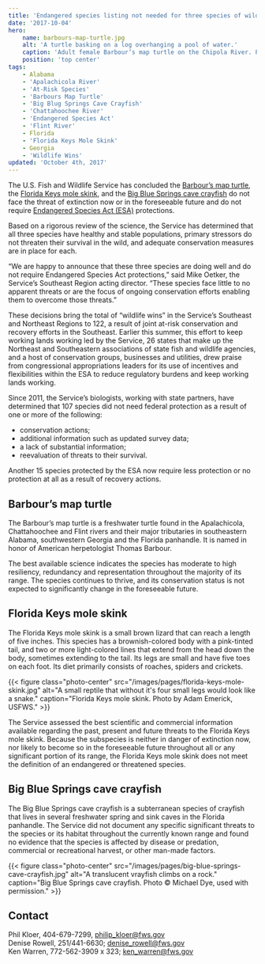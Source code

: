 ```yaml
---
title: 'Endangered species listing not needed for three species of wildlife in the Southeast'
date: '2017-10-04'
hero:
    name: barbours-map-turtle.jpg
    alt: 'A turtle basking on a log overhanging a pool of water.'
    caption: 'Adult female Barbour’s map turtle on the Chipola River. Photo by Jonathan Mays, Florida Fish and Wildlife Conservation Commission.'
    position: 'top center'
tags:
    - Alabama
    - 'Apalachicola River'
    - 'At-Risk Species'
    - 'Barbours Map Turtle'
    - 'Big Blug Springs Cave Crayfish'
    - 'Chattahoochee River'
    - 'Endangered Species Act'
    - 'Flint River'
    - Florida
    - 'Florida Keys Mole Skink'
    - Georgia
    - 'Wildlife Wins'
updated: 'October 4th, 2017'
---
```


The U.S. Fish and Wildlife Service has concluded the [Barbour’s map turtle](https://ecos.fws.gov/ecp0/profile/speciesProfile?spcode=C047), the [Florida Keys mole skink](https://ecos.fws.gov/ecp0/profile/speciesProfile?spcode=C03U), and the [Big Blue Springs cave crayfish](https://ecos.fws.gov/ecp0/profile/speciesProfile?spcode=K07B) do not face the threat of extinction now or in the foreseeable future and do not require [Endangered Species Act (ESA)](/endangered-species-act) protections. 

Based on a rigorous review of the science, the Service has determined that all three species have healthy and stable populations, primary stressors do not threaten their survival in the wild, and adequate conservation measures are in place for each. 

“We are happy to announce that these three species are doing well and do not require Endangered Species Act protections,” said Mike Oetker, the Service’s Southeast Region acting director. “These species face little to no apparent threats or are the focus of ongoing conservation efforts enabling them to overcome those threats.”

These decisions bring the total of “wildlife wins” in the Service’s Southeast and Northeast Regions to 122, a result of joint at-risk conservation and recovery efforts in the Southeast.  Earlier this summer, this effort to keep working lands working led by the Service, 26 states that make up the Northeast and Southeastern associations of state fish and wildlife agencies, and a host of conservation groups, businesses and utilities, drew praise from congressional appropriations leaders for its use of incentives and flexibilities within the ESA to reduce regulatory burdens and keep working lands working.

Since 2011, the Service’s biologists, working with state partners, have determined that 107 species did not need federal protection as a result of one or more of the following:

  - conservation actions;
  - additional information such as updated survey data;
  - a lack of substantial information;
  - reevaluation of threats to their survival.

Another 15 species protected by the ESA now require less protection or no protection at all as a result of recovery actions.

## Barbour’s map turtle

The Barbour’s map turtle is a freshwater turtle found in the Apalachicola, Chattahoochee  and Flint rivers and their major tributaries in southeastern Alabama, southwestern Georgia and the Florida panhandle. It is named in honor of American herpetologist Thomas Barbour.

The best available science indicates the species has moderate to high resiliency, redundancy and representation throughout the majority of its range. The species continues to thrive, and its conservation status is not expected to significantly change in the foreseeable future.

## Florida Keys mole skink

The Florida Keys mole skink is a small brown lizard that can reach a length of five inches.  This species has a brownish-colored body with a pink-tinted tail, and two or more light-colored lines that extend from the head down the body, sometimes extending to the tail. Its legs are small and have five toes on each foot.  Its diet primarily consists of roaches, spiders and crickets.

{{< figure class="photo-center" src="/images/pages/florida-keys-mole-skink.jpg" alt="A small reptile that without it's four small legs would look like a snake." caption="Florida Keys mole skink. Photo by Adam Emerick, USFWS." >}}

The Service assessed the best scientific and commercial information available regarding the past, present and future threats to the Florida Keys mole skink.  Because the subspecies is neither in danger of extinction now, nor likely to become so in the foreseeable future throughout all or any significant portion of its range, the Florida Keys mole skink does not meet the definition of an endangered or threatened species.

## Big Blue Springs cave crayfish

The Big Blue Springs cave crayfish is a subterranean species of crayfish that lives in several freshwater spring and sink caves in the Florida panhandle. The Service did not document any specific significant threats to the species or its habitat throughout the currently known range and found no evidence that the species is affected by disease or predation, commercial or recreational harvest, or other man-made factors.

{{< figure class="photo-center" src="/images/pages/big-blue-springs-cave-crayfish.jpg" alt="A translucent vrayfish climbs on a rock." caption="Big Blue Springs cave crayfish.  Photo © Michael Dye, used with permission." >}}

## Contact

Phil Kloer, 404-679-7299, [philip_kloer@fws.gov](mailto:philip_kloer@fws.gov)  
Denise Rowell, 251/441-6630; [denise_rowell@fws.gov](mailto:denise_rowell@fws.gov)  
Ken Warren, 772-562-3909 x 323; [ken_warren@fws.gov](mailto:ken_warren@fws.gov)  
